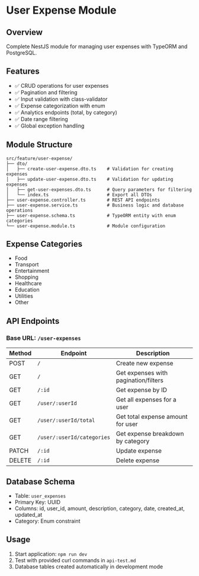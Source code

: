 # User Expense Module

## Overview
Complete NestJS module for managing user expenses with TypeORM and PostgreSQL.

## Features
- ✅ CRUD operations for user expenses
- ✅ Pagination and filtering
- ✅ Input validation with class-validator
- ✅ Expense categorization with enum
- ✅ Analytics endpoints (total, by category)
- ✅ Date range filtering
- ✅ Global exception handling

## Module Structure
```
src/feature/user-expense/
├── dto/
│   ├── create-user-expense.dto.ts    # Validation for creating expenses
│   ├── update-user-expense.dto.ts    # Validation for updating expenses
│   ├── get-user-expenses.dto.ts      # Query parameters for filtering
│   └── index.ts                      # Export all DTOs
├── user-expense.controller.ts        # REST API endpoints
├── user-expense.service.ts           # Business logic and database operations
├── user-expense.schema.ts            # TypeORM entity with enum categories
└── user-expense.module.ts            # Module configuration
```

## Expense Categories
- Food
- Transport  
- Entertainment
- Shopping
- Healthcare
- Education
- Utilities
- Other

## API Endpoints

### Base URL: `/user-expenses`

| Method | Endpoint | Description |
|--------|----------|-------------|
| POST | `/` | Create new expense |
| GET | `/` | Get expenses with pagination/filters |
| GET | `/:id` | Get expense by ID |
| GET | `/user/:userId` | Get all expenses for a user |
| GET | `/user/:userId/total` | Get total expense amount for user |
| GET | `/user/:userId/categories` | Get expense breakdown by category |
| PATCH | `/:id` | Update expense |
| DELETE | `/:id` | Delete expense |

## Database Schema
- Table: `user_expenses`
- Primary Key: UUID
- Columns: id, user_id, amount, description, category, date, created_at, updated_at
- Category: Enum constraint

## Usage
1. Start application: `npm run dev`
2. Test with provided curl commands in `api-test.md`
3. Database tables created automatically in development mode
